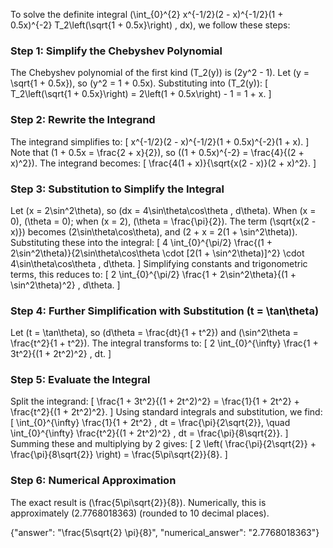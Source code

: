 


To solve the definite integral \(\int_{0}^{2} x^{-1/2}(2 - x)^{-1/2}(1 + 0.5x)^{-2} T_2\left(\sqrt{1 + 0.5x}\right) \, dx\), we follow these steps:

### Step 1: Simplify the Chebyshev Polynomial
The Chebyshev polynomial of the first kind \(T_2(y)\) is \(2y^2 - 1\). Let \(y = \sqrt{1 + 0.5x}\), so \(y^2 = 1 + 0.5x\). Substituting into \(T_2(y)\):
\[
T_2\left(\sqrt{1 + 0.5x}\right) = 2\left(1 + 0.5x\right) - 1 = 1 + x.
\]

### Step 2: Rewrite the Integrand
The integrand simplifies to:
\[
x^{-1/2}(2 - x)^{-1/2}(1 + 0.5x)^{-2}(1 + x).
\]
Note that \(1 + 0.5x = \frac{2 + x}{2}\), so \((1 + 0.5x)^{-2} = \frac{4}{(2 + x)^2}\). The integrand becomes:
\[
\frac{4(1 + x)}{\sqrt{x(2 - x)}(2 + x)^2}.
\]

### Step 3: Substitution to Simplify the Integral
Let \(x = 2\sin^2\theta\), so \(dx = 4\sin\theta\cos\theta \, d\theta\). When \(x = 0\), \(\theta = 0\); when \(x = 2\), \(\theta = \frac{\pi}{2}\). The term \(\sqrt{x(2 - x)}\) becomes \(2\sin\theta\cos\theta\), and \(2 + x = 2(1 + \sin^2\theta)\). Substituting these into the integral:
\[
4 \int_{0}^{\pi/2} \frac{(1 + 2\sin^2\theta)}{2\sin\theta\cos\theta \cdot [2(1 + \sin^2\theta)]^2} \cdot 4\sin\theta\cos\theta \, d\theta.
\]
Simplifying constants and trigonometric terms, this reduces to:
\[
2 \int_{0}^{\pi/2} \frac{1 + 2\sin^2\theta}{(1 + \sin^2\theta)^2} \, d\theta.
\]

### Step 4: Further Simplification with Substitution \(t = \tan\theta\)
Let \(t = \tan\theta\), so \(d\theta = \frac{dt}{1 + t^2}\) and \(\sin^2\theta = \frac{t^2}{1 + t^2}\). The integral transforms to:
\[
2 \int_{0}^{\infty} \frac{1 + 3t^2}{(1 + 2t^2)^2} \, dt.
\]

### Step 5: Evaluate the Integral
Split the integrand:
\[
\frac{1 + 3t^2}{(1 + 2t^2)^2} = \frac{1}{1 + 2t^2} + \frac{t^2}{(1 + 2t^2)^2}.
\]
Using standard integrals and substitution, we find:
\[
\int_{0}^{\infty} \frac{1}{1 + 2t^2} \, dt = \frac{\pi}{2\sqrt{2}}, \quad \int_{0}^{\infty} \frac{t^2}{(1 + 2t^2)^2} \, dt = \frac{\pi}{8\sqrt{2}}.
\]
Summing these and multiplying by 2 gives:
\[
2 \left( \frac{\pi}{2\sqrt{2}} + \frac{\pi}{8\sqrt{2}} \right) = \frac{5\pi\sqrt{2}}{8}.
\]

### Step 6: Numerical Approximation
The exact result is \(\frac{5\pi\sqrt{2}}{8}\). Numerically, this is approximately \(2.7768018363\) (rounded to 10 decimal places).

{"answer": "\\frac{5\\sqrt{2} \\pi}{8}", "numerical_answer": "2.7768018363"}